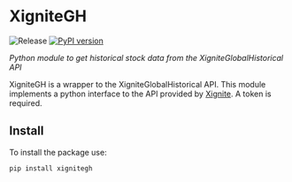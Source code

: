 # XigniteGH

![Release](https://github.com/xignite-python/xignitegh/actions/workflows/python-publish.yml/badge.svg)
[![PyPI version](https://badge.fury.io/py/xignitegh.svg)](https://badge.fury.io/py/xignitegh)

*Python module to get historical stock data from the XigniteGlobalHistorical API*

XigniteGH is a wrapper to the XigniteGlobalHistorical API. This module implements a python interface to the API provided by [Xignite](https://www.xignite.com/product/historical-stock-prices#/productoverview). A token is required.

## Install
To install the package use:
```shell
pip install xignitegh
```
